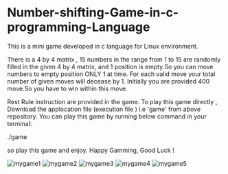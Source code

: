 # Number-shifting-Game-in-c-programming-Language
This is a mini game developed in c language for Linux environment.

There is a 4 by 4 matrix , 15 numbers in the range from 1 to 15 are randomly filled in the given 4 by 4 matrix, and 1 position is empty.So you can move numbers to empty position ONLY 1 at time. For each valid move your total number of given moves will decease by 1. Initially you are provided 400 move.So you have to win within this move.

Rest Rule instruction are provided in the game. To play this game directly ,
Download the applocation file (execution file ) i.e 'game' from above repository. 
You can play this game by running below command in your terminal: 

./game

so play this game and enjoy. Happy Gamming, Good Luck !


![mygame1](https://user-images.githubusercontent.com/26687042/44631346-1ce1b300-a988-11e8-83cb-df318c6c9293.png)
![mygame2](https://user-images.githubusercontent.com/26687042/44631350-223efd80-a988-11e8-84fb-b0d0e072fafe.png)
![mygame3](https://user-images.githubusercontent.com/26687042/44631323-de4bf880-a987-11e8-8da9-2f534346de16.png)
![mygame4](https://user-images.githubusercontent.com/26687042/44631359-2cf99280-a988-11e8-9cd0-2efc7554a377.png)
![mygame5](https://user-images.githubusercontent.com/26687042/44631360-308d1980-a988-11e8-8116-f1548402203b.png)



